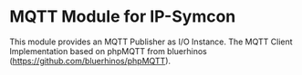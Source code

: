 MQTT Module for IP-Symcon
================

This module provides an MQTT Publisher as I/O Instance.
The MQTT Client Implementation based on phpMQTT from bluerhinos (https://github.com/bluerhinos/phpMQTT).

